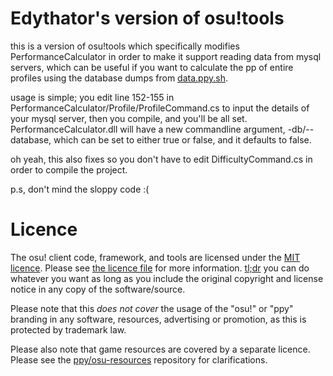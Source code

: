 # Edythator's version of osu!tools
this is a version of osu!tools which specifically modifies PerformanceCalculator in order to make it support reading data from mysql servers, which can be useful if you want to calculate the pp of entire profiles using the database dumps from [data.ppy.sh](https://data.ppy.sh). 

usage is simple; you edit line 152-155 in PerformanceCalculator/Profile/ProfileCommand.cs to input the details of your mysql server, then you compile, and you'll be all set.
PerformanceCalculator.dll will have a new commandline argument, -db/--database, which can be set to either true or false, and it defaults to false.

oh yeah, this also fixes so you don't have to edit DifficultyCommand.cs in order to compile the project.

p.s, don't mind the sloppy code :(

# Licence

The osu! client code, framework, and tools are licensed under the [MIT licence](https://opensource.org/licenses/MIT). Please see [the licence file](LICENCE) for more information. [tl;dr](https://tldrlegal.com/license/mit-license) you can do whatever you want as long as you include the original copyright and license notice in any copy of the software/source.

Please note that this *does not cover* the usage of the "osu!" or "ppy" branding in any software, resources, advertising or promotion, as this is protected by trademark law.

Please also note that game resources are covered by a separate licence. Please see the [ppy/osu-resources](https://github.com/ppy/osu-resources) repository for clarifications.
